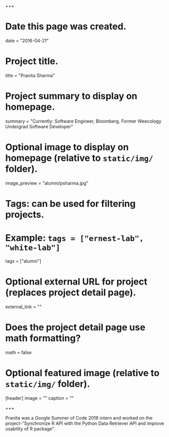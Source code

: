 +++
# Date this page was created.
date = "2016-04-21"

# Project title.
title = "Pranita Sharma"

# Project summary to display on homepage.
summary = "Currently: Software Engineer, Bloomberg. Former Weecology Undergrad Software Developer"

# Optional image to display on homepage (relative to `static/img/` folder).
image_preview = "alumni/psharma.jpg"

# Tags: can be used for filtering projects.
# Example: `tags = ["ernest-lab", "white-lab"]`
tags = ["alumni"]

# Optional external URL for project (replaces project detail page).
external_link = ""

# Does the project detail page use math formatting?
math = false

# Optional featured image (relative to `static/img/` folder).
[header]
image = ""
caption = ""

+++

Pranita was a Google Summer of Code 2018 intern and worked on the project-"Synchronize R API with the Python Data Retriever API and improve usability of R package".